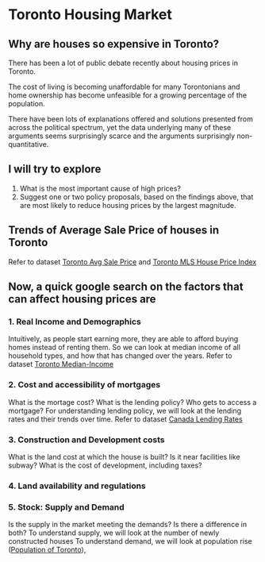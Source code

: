 # Toronto Housing Market
## Why are houses so expensive in Toronto? 

There has been a lot of public debate recently about housing prices in Toronto. 

The cost of living is becoming unaffordable for many Torontonians and home ownership has become unfeasible for a growing percentage of the population. 

There have been lots of explanations offered and solutions presented from across the political spectrum, yet the data underlying many of these arguments seems surprisingly scarce and the arguments surprisingly non-quantitative. 

## I will try to explore 
1. What is the most important cause of high prices? 
2. Suggest one or two policy proposals, based on the findings above, that are most likely to reduce housing prices by the largest magnitude. 

## Trends of Average Sale Price of houses in Toronto
Refer to dataset [Toronto Avg Sale Price](datasets/toronto-avgsales-avgsalesprice.csv) and [Toronto MLS House Price Index](datasets/MLS-HousePriceIndex-AllTypes-SeasonallyAdjusted-BenchmarkPrice.xlsx)

## Now, a quick google search on the factors that can affect housing prices are 
### 1. Real Income and Demographics
Intuitively, as people start earning more, they are able to afford buying homes instead of renting them. So we can look at median income of all household types, and how that has changed over the years. Refer to dataset [Toronto Median-Income](datasets/toronto-median-income.csv)

### 2. Cost and accessibility of mortgages
What is the mortage cost? What is the lending policy? Who gets to access a mortgage? 
For understanding lending policy, we will look at the lending rates and their trends over time. Refer to dataset [Canada Lending Rates](datasets/canada-lendingrates-2000to2020.xlsx)

### 3. Construction and Development costs
What is the land cost at which the house is built? Is it near facilities like subway? What is the cost of development, including taxes? 


### 4. Land availability and regulations

### 5. Stock: Supply and Demand
Is the supply in the market meeting the demands? Is there a difference in both? 
To understand supply, we will look at the number of newly constructed houses
To understand demand, we will look at population rise ([Population of Toronto](datasets/toronto-population.csv)), 




